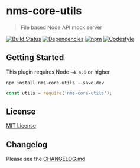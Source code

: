 
# nms-core-utils

> File based Node API mock server

[![Build Status](https://img.shields.io/travis/smollweide/nms-core-utils/master.svg)](https://travis-ci.org/smollweide/nms-core-utils)
[![Dependencies](https://img.shields.io/david/smollweide/nms-core-utils/master.svg)](https://david-dm.org/smollweide/nms-core-utils)
[![npm](https://img.shields.io/npm/v/nms-core-utils.svg)](https://www.npmjs.com/package/nms-core-utils)
[![Codestyle](https://img.shields.io/badge/codestyle-namics-green.svg)](https://github.com/namics/eslint-config-namics)

## Getting Started
This plugin requires Node `~4.4.6` or higher

```shell
npm install nms-core-utils --save-dev
```

```js
const utils = require('nms-core-utils');
```

## License
[MIT License](https://github.com/smollweide/nms-core-utils/blob/master/LICENSE)

## Changelog
Please see the [CHANGELOG.md](https://github.com/smollweide/nms-core-utils/blob/master/CHANGELOG.md)